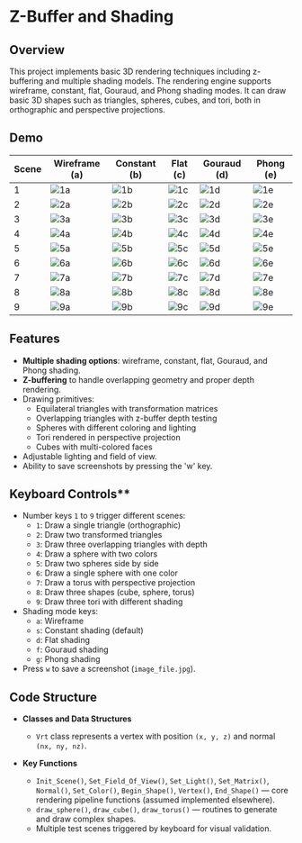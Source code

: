 # Z-Buffer and Shading

## Overview

This project implements basic 3D rendering techniques including z-buffering and multiple shading models. The rendering engine supports wireframe, constant, flat, Gouraud, and Phong shading modes. It can draw basic 3D shapes such as triangles, spheres, cubes, and tori, both in orthographic and perspective projections.

## Demo

| Scene | Wireframe (a)            | Constant (b)             | Flat (c)                 | Gouraud (d)              | Phong (e)                |
| ----- | ------------------------ | ------------------------ | ------------------------ | ------------------------ | ------------------------ |
| 1     | ![1a](/output/img1a.jpg) | ![1b](/output/img1b.jpg) | ![1c](/output/img1c.jpg) | ![1d](/output/img1d.jpg) | ![1e](/output/img1e.jpg) |
| 2     | ![2a](/output/img2a.jpg) | ![2b](/output/img2b.jpg) | ![2c](/output/img2c.jpg) | ![2d](/output/img2d.jpg) | ![2e](/output/img2e.jpg) |
| 3     | ![3a](/output/img3a.jpg) | ![3b](/output/img3b.jpg) | ![3c](/output/img3c.jpg) | ![3d](/output/img3d.jpg) | ![3e](/output/img3e.jpg) |
| 4     | ![4a](/output/img4a.jpg) | ![4b](/output/img4b.jpg) | ![4c](/output/img4c.jpg) | ![4d](/output/img4d.jpg) | ![4e](/output/img4e.jpg) |
| 5     | ![5a](/output/img5a.jpg) | ![5b](/output/img5b.jpg) | ![5c](/output/img5c.jpg) | ![5d](/output/img5d.jpg) | ![5e](/output/img5e.jpg) |
| 6     | ![6a](/output/img6a.jpg) | ![6b](/output/img6b.jpg) | ![6c](/output/img6c.jpg) | ![6d](/output/img6d.jpg) | ![6e](/output/img6e.jpg) |
| 7     | ![7a](/output/img7a.jpg) | ![7b](/output/img7b.jpg) | ![7c](/output/img7c.jpg) | ![7d](/output/img7d.jpg) | ![7e](/output/img7e.jpg) |
| 8     | ![8a](/output/img8a.jpg) | ![8b](/output/img8b.jpg) | ![8c](/output/img8c.jpg) | ![8d](/output/img8d.jpg) | ![8e](/output/img8e.jpg) |
| 9     | ![9a](/output/img9a.jpg) | ![9b](/output/img9b.jpg) | ![9c](/output/img9c.jpg) | ![9d](/output/img9d.jpg) | ![9e](/output/img9e.jpg) |

## Features

- **Multiple shading options**: wireframe, constant, flat, Gouraud, and Phong shading.
- **Z-buffering** to handle overlapping geometry and proper depth rendering.
- Drawing primitives:
  - Equilateral triangles with transformation matrices
  - Overlapping triangles with z-buffer depth testing
  - Spheres with different coloring and lighting
  - Tori rendered in perspective projection
  - Cubes with multi-colored faces
- Adjustable lighting and field of view.
- Ability to save screenshots by pressing the 'w' key.

## Keyboard Controls\*\*

- Number keys `1` to `9` trigger different scenes:
  - `1`: Draw a single triangle (orthographic)
  - `2`: Draw two transformed triangles
  - `3`: Draw three overlapping triangles with depth
  - `4`: Draw a sphere with two colors
  - `5`: Draw two spheres side by side
  - `6`: Draw a single sphere with one color
  - `7`: Draw a torus with perspective projection
  - `8`: Draw three shapes (cube, sphere, torus)
  - `9`: Draw three tori with different shading
- Shading mode keys:
  - `a`: Wireframe
  - `s`: Constant shading (default)
  - `d`: Flat shading
  - `f`: Gouraud shading
  - `g`: Phong shading
- Press `w` to save a screenshot (`image_file.jpg`).

## Code Structure

- **Classes and Data Structures**

  - `Vrt` class represents a vertex with position `(x, y, z)` and normal `(nx, ny, nz)`.

- **Key Functions**
  - `Init_Scene()`, `Set_Field_Of_View()`, `Set_Light()`, `Set_Matrix()`, `Normal()`, `Set_Color()`, `Begin_Shape()`, `Vertex()`, `End_Shape()` — core rendering pipeline functions (assumed implemented elsewhere).
  - `draw_sphere()`, `draw_cube()`, `draw_torus()` — routines to generate and draw complex shapes.
  - Multiple test scenes triggered by keyboard for visual validation.
